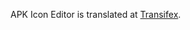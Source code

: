 APK Icon Editor is translated at [Transifex](https://www.transifex.com/projects/p/apk-icon-editor/).
